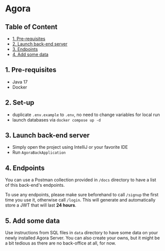 # Agora

## Table of Content
- [1. Pre-requisites](#1-pre-requisites)
- [2. Launch back-end server](#2-launch-back-end-server)
- [3. Endpoints](#3-endpoints)
- [4. Add some data](#4-add-some-data)

## 1. Pre-requisites
- Java 17
- Docker

## 2. Set-up
- duplicate `.env.example` to `.env`, no need to change variables for local run
- launch databases via `docker compose up -d`

## 3. Launch back-end server
- Simply open the project using IntelliJ or your favorite IDE
- Run `AgoraBackApplication`

## 4. Endpoints
You can use a Postman collection provided in `/docs` directory to have a list of this back-end's endpoints.

To use any endpoints, please make sure beforehand to call `/signup` the first time you use it, otherwise call `/login`. This will generate and automatically store a JWT that will last **24 hours**.

## 5. Add some data

Use instructions from SQL files in `data` directory to have some data on your newly installed Agora Server.
You can also create your owns, but it might be a bit tedious as there are no back-office at all, for now.
